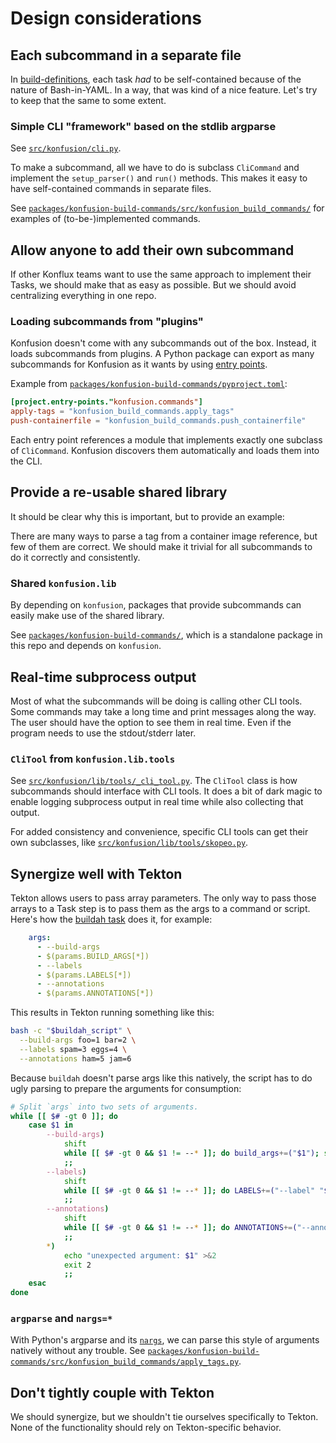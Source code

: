 # Design considerations

## Each subcommand in a separate file

In [build-definitions], each task *had* to be self-contained because of the nature
of Bash-in-YAML. In a way, that was kind of a nice feature. Let's try to keep that
the same to some extent.

### Simple CLI "framework" based on the stdlib argparse

See [`src/konfusion/cli.py`](src/konfusion/cli.py).

To make a subcommand, all we have to do is subclass `CliCommand` and implement
the `setup_parser()` and `run()` methods. This makes it easy to have self-contained
commands in separate files.

See [`packages/konfusion-build-commands/src/konfusion_build_commands/`](packages/konfusion-build-commands/src/konfusion_build_commands/)
for examples of (to-be-)implemented commands.

## Allow anyone to add their own subcommand

If other Konflux teams want to use the same approach to implement their Tasks,
we should make that as easy as possible. But we should avoid centralizing everything
in one repo.

### Loading subcommands from "plugins"

Konfusion doesn't come with any subcommands out of the box. Instead, it loads
subcommands from plugins. A Python package can export as many subcommands
for Konfusion as it wants by using [entry points][entrypoints].

Example from [`packages/konfusion-build-commands/pyproject.toml`](packages/konfusion-build-commands/pyproject.toml):

```toml
[project.entry-points."konfusion.commands"]
apply-tags = "konfusion_build_commands.apply_tags"
push-containerfile = "konfusion_build_commands.push_containerfile"
```

Each entry point references a module that implements exactly one subclass of
`CliCommand`. Konfusion discovers them automatically and loads them into the CLI.

## Provide a re-usable shared library

It should be clear why this is important, but to provide an example:

There are many ways to parse a tag from a container image reference, but few of them
are correct. We should make it trivial for all subcommands to do it correctly and
consistently.

### Shared `konfusion.lib`

By depending on `konfusion`, packages that provide subcommands can easily make use
of the shared library.

See [`packages/konfusion-build-commands/`](packages/konfusion-build-commands/),
which is a standalone package in this repo and depends on `konfusion`.

## Real-time subprocess output

Most of what the subcommands will be doing is calling other CLI tools. Some commands
may take a long time and print messages along the way. The user should have the option
to see them in real time. Even if the program needs to use the stdout/stderr later.

### `CliTool` from `konfusion.lib.tools`

See [`src/konfusion/lib/tools/_cli_tool.py`](src/konfusion/lib/tools/_cli_tool.py).
The `CliTool` class is how subcommands should interface with CLI tools. It does
a bit of dark magic to enable logging subprocess output in real time while also
collecting that output.

For added consistency and convenience, specific CLI tools can get their own subclasses,
like [`src/konfusion/lib/tools/skopeo.py`](src/konfusion/lib/tools/skopeo.py).

## Synergize well with Tekton

Tekton allows users to pass array parameters. The only way to pass those arrays
to a Task step is to pass them as the args to a command or script. Here's how
the [buildah task][buildah-task] does it, for example:

```yaml
    args:
      - --build-args
      - $(params.BUILD_ARGS[*])
      - --labels
      - $(params.LABELS[*])
      - --annotations
      - $(params.ANNOTATIONS[*])
```

This results in Tekton running something like this:

```bash
bash -c "$buildah_script" \
  --build-args foo=1 bar=2 \
  --labels spam=3 eggs=4 \
  --annotations ham=5 jam=6
```

Because `buildah` doesn't parse args like this natively, the script has to do ugly
parsing to prepare the arguments for consumption:

```bash
# Split `args` into two sets of arguments.
while [[ $# -gt 0 ]]; do
    case $1 in
        --build-args)
            shift
            while [[ $# -gt 0 && $1 != --* ]]; do build_args+=("$1"); shift; done
            ;;
        --labels)
            shift
            while [[ $# -gt 0 && $1 != --* ]]; do LABELS+=("--label" "$1"); shift; done
            ;;
        --annotations)
            shift
            while [[ $# -gt 0 && $1 != --* ]]; do ANNOTATIONS+=("--annotation" "$1"); shift; done
            ;;
        *)
            echo "unexpected argument: $1" >&2
            exit 2
            ;;
    esac
done
```

### `argparse` and `nargs=*`

With Python's argparse and its [`nargs`][nargs], we can parse this style of arguments
natively without any trouble.
See [`packages/konfusion-build-commands/src/konfusion_build_commands/apply_tags.py`](packages/konfusion-build-commands/src/konfusion_build_commands/apply_tags.py).

## Don't tightly couple with Tekton

We should synergize, but we shouldn't tie ourselves specifically to Tekton.
None of the functionality should rely on Tekton-specific behavior.

[build-definitions]: https://github.com/konflux-ci/build-definitions
[entrypoints]: https://packaging.python.org/en/latest/guides/creating-and-discovering-plugins/
[buildah-task]: https://github.com/konflux-ci/build-definitions/tree/main/task/buildah
[nargs]: https://docs.python.org/3/library/argparse.html#nargs
